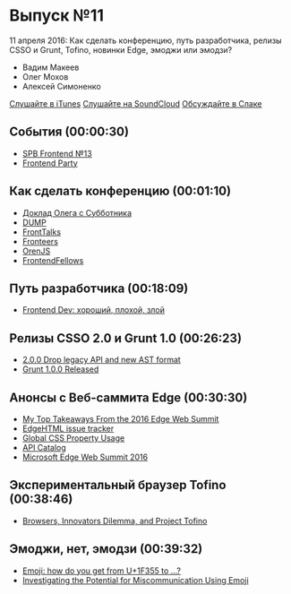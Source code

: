 # Выпуск №11

11 апреля 2016: Как сделать конференцию, путь разработчика, релизы CSSO и Grunt, Tofino, новинки Edge, эмоджи или эмодзи?

- Вадим Макеев
- Олег Мохов
- Алексей Симоненко

[Слушайте в iTunes](https://itunes.apple.com/ru/podcast/veb-standarty/id1080500016)
[Слушайте на SoundCloud](https://soundcloud.com/web-standards/episode-11)
[Обсуждайте в Слаке](http://slack.web-standards.ru/)

## События (00:00:30)

- [SPB Frontend №13](https://new.vk.com/spb_frontend_meetup_130416)
- [Frontend Party](https://events.yandex.ru/events/meetings/29-april-2016/)

## Как сделать конференцию (00:01:10)

- [Доклад Олега с Субботника](https://events.yandex.ru/lib/talks/3347/)
- [DUMP](http://dump-conf.ru/)
- [FrontTalks](http://fronttalks.ru/)
- [Fronteers](https://fronteers.nl/congres)
- [OrenJS](https://vk.com/orenjs)
- [FrontendFellows](https://frontendfellows.timepad.ru/events/)

## Путь разработчика (00:18:09)

- [Frontend Dev: хороший, плохой, злой](https://medium.com/p/865b640d5d18)

## Релизы CSSO 2.0 и Grunt 1.0 (00:26:23)

- [2.0.0 Drop legacy API and new AST format](https://github.com/css/csso/releases/tag/v2.0.0)
- [Grunt 1.0.0 Released](http://gruntjs.com/blog/2016-04-04-grunt-1.0.0-released)

## Анонсы с Веб-саммита Edge (00:30:30)

- [My Top Takeaways From the 2016 Edge Web Summit](https://www.aaron-gustafson.com/notebook/my-top-takeaways-from-the-edge-web-summit-2016/)
- [EdgeHTML issue tracker](https://developer.microsoft.com/en-us/microsoft-edge/platform/issues/)
- [Global CSS Property Usage](https://developer.microsoft.com/en-us/microsoft-edge/platform/usage/)
- [API Catalog](https://developer.microsoft.com/en-us/microsoft-edge/platform/catalog/)
- [Microsoft Edge Web Summit 2016](https://channel9.msdn.com/Events/WebPlatformSummit/edgesummit2016)

## Экспериментальный браузер Tofino (00:38:46)

- [Browsers, Innovators Dilemma, and Project Tofino](https://medium.com/p/ef634c6164f0)

## Эмоджи, нет, эмодзи (00:39:32)

- [Emoji: how do you get from U+1F355 to …?](http://meowni.ca/posts/emoji-emoji-emoji/)
- [Investigating the Potential for Miscommunication Using Emoji](http://grouplens.org/blog/investigating-the-potential-for-miscommunication-using-emoji/)
